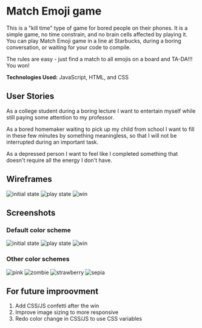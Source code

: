 # Match Emoji game

This is a "kill time" type of game for bored people on their phones. It is a simple game, no time constrain, and no brain cells affected by playing it. You can play Match Emoji game in a line at Starbucks, during a boring conversation, or waiting for your code to compile.

The rules are easy - just find a match to all emojis on a board and TA-DA!!! You won! 

**Technologies Used:** JavaScript, HTML, and CSS

## User Stories 

As a college student during a boring lecture I want to entertain myself while still paying some attention to my professor.

As a bored homemaker waiting to pick up my child from school I want to fill in these few minutes by something meaningless, so  that I will not be interrupted during an important task.

As a depressed person I want to feel like I completed something that doesn't require all the energy I don't have.

## Wireframes

![initial state](https://github.com/shin-shin/Match-Emoji-game/blob/master/imgs/1-play1.png) ![play state](https://github.com/shin-shin/Match-Emoji-game/blob/master/imgs/2-play2.png) ![win](https://github.com/shin-shin/Match-Emoji-game/blob/master/imgs/3-win.png)

## Screenshots

### Default color scheme

![initial state](https://github.com/shin-shin/Match-Emoji-game/blob/master/imgs/play1.png) ![play state](https://github.com/shin-shin/Match-Emoji-game/blob/master/imgs/play2.png) ![win](https://github.com/shin-shin/Match-Emoji-game/blob/master/imgs/win.png)

### Other color schemes

![pink](https://github.com/shin-shin/Match-Emoji-game/blob/master/imgs/color2.png)
![zombie](https://github.com/shin-shin/Match-Emoji-game/blob/master/imgs/color3.png)
![strawberry](https://github.com/shin-shin/Match-Emoji-game/blob/master/imgs/color4.png)
![sepia](https://github.com/shin-shin/Match-Emoji-game/blob/master/imgs/color5.png)


## For future improovment

1. Add CSS/JS confetti after the win
2. Improve image sizing to more responsive
3. Redo color change in CSS/JS to use CSS variables
